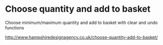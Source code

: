 # Choose quantity and add to basket
Choose minimum/maximum quantity and add to basket with clear and undo functions

http://www.hampshiredesignagency.co.uk/choose-quantity-add-to-basket/
